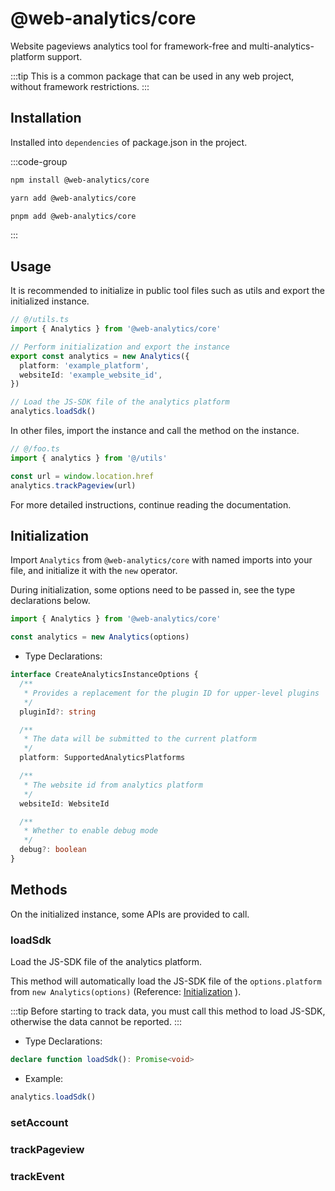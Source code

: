 # @web-analytics/core

Website pageviews analytics tool for framework-free and multi-analytics-platform support.

:::tip
This is a common package that can be used in any web project, without framework restrictions.
:::

## Installation

Installed into `dependencies` of package.json in the project.

:::code-group

```bash [npm]
npm install @web-analytics/core
```

```bash [yarn]
yarn add @web-analytics/core
```

```bash [pnpm]
pnpm add @web-analytics/core
```

:::

## Usage

It is recommended to initialize in public tool files such as utils and export the initialized instance.

```ts
// @/utils.ts
import { Analytics } from '@web-analytics/core'

// Perform initialization and export the instance
export const analytics = new Analytics({
  platform: 'example_platform',
  websiteId: 'example_website_id',
})

// Load the JS-SDK file of the analytics platform
analytics.loadSdk()
```

In other files, import the instance and call the method on the instance.

```ts
// @/foo.ts
import { analytics } from '@/utils'

const url = window.location.href
analytics.trackPageview(url)
```

For more detailed instructions, continue reading the documentation.

## Initialization

Import `Analytics` from `@web-analytics/core` with named imports into your file, and initialize it with the `new` operator.

During initialization, some options need to be passed in, see the type declarations below.

```ts
import { Analytics } from '@web-analytics/core'

const analytics = new Analytics(options)
```

- Type Declarations:

```ts
interface CreateAnalyticsInstanceOptions {
  /**
   * Provides a replacement for the plugin ID for upper-level plugins
   */
  pluginId?: string

  /**
   * The data will be submitted to the current platform
   */
  platform: SupportedAnalyticsPlatforms

  /**
   * The website id from analytics platform
   */
  websiteId: WebsiteId

  /**
   * Whether to enable debug mode
   */
  debug?: boolean
}
```

## Methods

On the initialized instance, some APIs are provided to call.

### loadSdk

Load the JS-SDK file of the analytics platform.

This method will automatically load the JS-SDK file of the `options.platform` from `new Analytics(options)` (Reference: [Initialization](#initialization) ).

:::tip
Before starting to track data, you must call this method to load JS-SDK, otherwise the data cannot be reported.
:::

- Type Declarations:

```ts
declare function loadSdk(): Promise<void>
```

- Example:

```ts
analytics.loadSdk()
```

### setAccount

### trackPageview

### trackEvent

